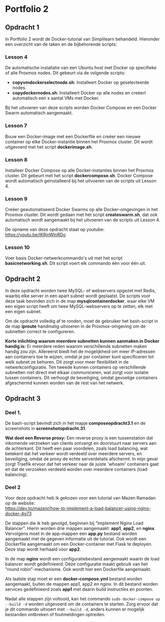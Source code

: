 # Portfolio 2

## Opdracht 1
In Portfolio 2 wordt de Docker-tutorial van Simplilearn behandeld. Hieronder een overzicht van de taken en de bijbehorende scripts:

### Lesson 4
De automatische installatie van een Ubuntu host met Docker op specifieke of alle Proxmox nodes. Dit gebeurt via de volgende scripts:
- **copyvmdockerselectnode.sh**: Installeert Docker op geselecteerde nodes.
- **copydockernodes.sh**: Installeert Docker op alle nodes en creëert automatisch een x aantal VMs met Docker.

Bij het uitvoeren van deze scripts worden Docker Compose en een Docker Swarm automatisch aangemaakt.

### Lesson 7
Bouw een Docker-image met een Dockerfile en creëer een nieuwe container op elke Docker-instantie binnen het Proxmox cluster. Dit wordt uitgevoerd met het script **dockerimage.sh**.

### Lesson 8
Installeer Docker Compose op alle Docker-instanties binnen het Proxmox cluster. Dit gebeurt met het script **dockercompose.sh**. Docker Compose wordt automatisch geïnstalleerd bij het uitvoeren van de scripts uit Lesson 4.

### Lesson 9
Creëer geautomatiseerd Docker Swarms op alle Docker-omgevingen in het Proxmox cluster. Dit wordt gedaan met het script **createswarm.sh**, dat ook automatisch wordt aangemaakt bij het uitvoeren van de scripts uit Lesson 4.

De opname van deze opdracht staat op youtube:
https://youtu.be/IKRjnWlnRDo

### Lesson 10
Voer basis Docker-netwerkcommando's uit met het script **basicnetworking.sh**. Dit script voert elk commando één voor één uit.

## Opdracht 2
In deze opdracht worden twee MySQL- of webservers opgezet met Redis, waarbij elke server in een apart subnet wordt geplaatst. De scripts voor deze taak bevinden zich in de map **mysqlcontainerdocker**, waar elke VM een eigen script heeft om twee MySQL-webservers op te zetten, elk met een eigen subnet.

Om de opdracht volledig af te ronden, moet de gebruiker het bash-script in de map **iproute** handmatig uitvoeren in de Proxmox-omgeving om de subnetten correct te configureren.

**Korte inlichting waarom meerdere subnetten kunnen aanmaken in Docker handig is:**
Er meerdere reden waarom verschillende subnetten maken handig zou zijn.
Allereerst biedt het de mogelijkheid om meer IP-adressen aan containers toe te wijzen, omdat je per container kunt specificeren tot welk subnet ze behoren. Dit zorgt voor meer flexibiliteit in de netwerkconfiguratie. Ten tweede kunnen containers op verschillende subnetten niet direct met elkaar communiceren, wat zorgt voor isolatie tussen containers. Dit verhoogt de beveiliging, omdat gevoelige containers afgeschermd kunnen worden van de rest van het netwerk.

## Opdracht 3
### Deel 1.
De bash-script bevindt zich in het mapje **composeopdracht3.1** en de screenshots in **screenshotopdracht.31**.

**Wat doet een Reverse proxy:**
Een reverse proxy is een tussenstation dat inkomende verzoeken van clients ontvangt en doorstuurt naar servers aan de achterkant. Dit heeft een paar voordelen, zoals load balancing, wat betekent dat het verkeer wordt verdeeld over meerdere servers, en beveiliging, omdat de proxy de echte serverdetails afschermt. In mijn geval zorgt Traefik ervoor dat het verkeer naar de juiste 'whoami' containers gaat en dat de verzoeken verdeeld worden over meerdere containers (load balancing).

### Deel 2
Voor deze opdracht heb ik gekozen voor een tutorial van Mazen Ramadan op de website:  
https://dev.to/mazenr/how-to-implement-a-load-balancer-using-nginx-docker-4g73

De stappen die ik heb gevolgd, beginnen bij "Implement Nginx Load Balancer". Hierin worden drie mappen aangemaakt: **app1**, **app2**, en **nginx**. Vervolgens moet in de app-mappen een **app.py** bestand worden aangemaakt met de gegeven informatie uit de tutorial. Ook wordt een Dockerfile aangemaakt om een Docker-container met Flask te deployen. Deze stap wordt herhaald voor **app2**.

In de map **nginx** wordt een configuratiebestand aangemaakt waarin de load balancer wordt gedefinieerd. Deze configuratie maakt gebruik van het "round robin"-mechanisme. Ook wordt hier een Dockerfile aangemaakt.

Als laatste stap moet er een **docker-compose.yml** bestand worden aangemaakt, buiten de mappen app1, app2 en nginx. In dit bestand worden services gedefinieerd zoals **app1** met daarin build instructies en poorten.

Nadat alle stappen zijn voltooid, kan het commando `sudo docker-compose up --build -d` worden uitgevoerd om de containers te starten. Zorg ervoor dat je dit commando uitvoert met `--build -d`, anders kunnen er mogelijk bestanden ontbreken of foutmeldingen optreden.
